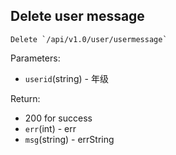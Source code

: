 ## Delete user message

	Delete `/api/v1.0/user/usermessage`

Parameters:

* `userid`(string) - 年级

Return:
* 200 for success
* `err`(int) - err
* `msg`(string) - errString

